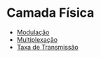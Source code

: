 # Camada Física

* <a href='Física/Modulação'> Modulação </a>
* <a href='Física/Multiplexação'> Multiplexação </a>
* <a href='Física/taxa'> Taxa de Transmissão </a>
